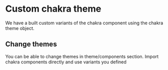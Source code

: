 # Custom chakra theme

We have a built  custom variants of the chakra component using the chakra theme object. 


## Change themes 
You can be able to change themes in theme/components section. Import chakra components directly and use variants you defined